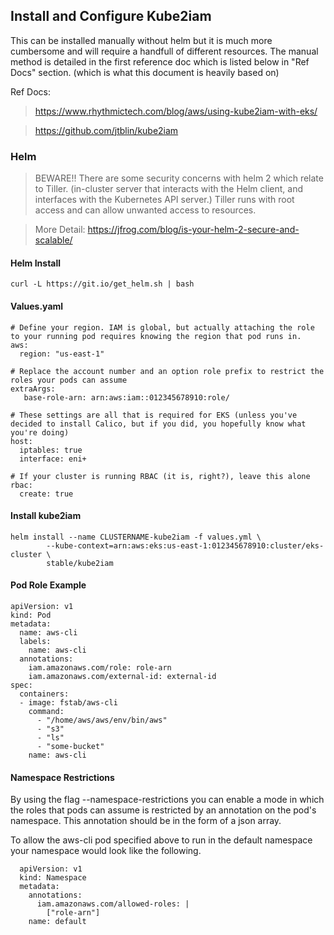 ## Install and Configure Kube2iam
This can be installed manually without helm but it is much more cumbersome and will require a handfull of different resources. The manual method is detailed in the first reference doc which is listed below in "Ref Docs" section. (which is what this document is heavily based on)

Ref Docs:

> https://www.rhythmictech.com/blog/aws/using-kube2iam-with-eks/

> https://github.com/jtblin/kube2iam

### Helm
> BEWARE!! There are some security concerns with helm 2 which relate to Tiller. (in-cluster server that interacts with the Helm client, and interfaces with the Kubernetes API server.) Tiller runs with root access and can allow unwanted access to resources.

> More Detail:
https://jfrog.com/blog/is-your-helm-2-secure-and-scalable/

#### Helm Install
```
curl -L https://git.io/get_helm.sh | bash
```
#### Values.yaml
```
# Define your region. IAM is global, but actually attaching the role to your running pod requires knowing the region that pod runs in.
aws:
  region: "us-east-1"

# Replace the account number and an option role prefix to restrict the roles your pods can assume
extraArgs:
   base-role-arn: arn:aws:iam::012345678910:role/

# These settings are all that is required for EKS (unless you've decided to install Calico, but if you did, you hopefully know what you're doing)
host:
  iptables: true
  interface: eni+

# If your cluster is running RBAC (it is, right?), leave this alone
rbac:
  create: true
```


#### Install kube2iam
```
helm install --name CLUSTERNAME-kube2iam -f values.yml \
		--kube-context=arn:aws:eks:us-east-1:012345678910:cluster/eks-cluster \
		stable/kube2iam
```

#### Pod Role Example
```
apiVersion: v1
kind: Pod
metadata:
  name: aws-cli
  labels:
    name: aws-cli
  annotations:
    iam.amazonaws.com/role: role-arn
    iam.amazonaws.com/external-id: external-id
spec:
  containers:
  - image: fstab/aws-cli
    command:
      - "/home/aws/aws/env/bin/aws"
      - "s3"
      - "ls"
      - "some-bucket"
    name: aws-cli
```


#### Namespace Restrictions
By using the flag --namespace-restrictions you can enable a mode in which the roles that pods can assume is restricted by an annotation on the pod's namespace. This annotation should be in the form of a json array.

To allow the aws-cli pod specified above to run in the default namespace your namespace would look like the following.

```
  apiVersion: v1
  kind: Namespace
  metadata:
    annotations:
      iam.amazonaws.com/allowed-roles: |
        ["role-arn"]
    name: default
```
